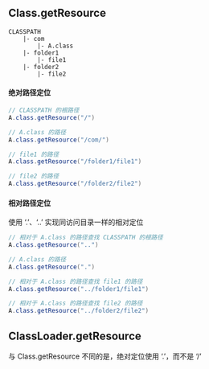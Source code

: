 
## Class.getResource

```
CLASSPATH
    |- com
        |- A.class
    |- folder1
        |- file1
    |- folder2
        |- file2
```

#### 绝对路径定位

```java
// CLASSPATH 的根路径
A.class.getResource("/")

// A.class 的路径
A.class.getResource("/com/")

// file1 的路径
A.class.getResource("/folder1/file1")

// file2 的路径
A.class.getResource("/folder2/file2")
```

#### 相对路径定位

使用 ‘.’、‘..’ 实现同访问目录一样的相对定位

```java
// 相对于 A.class 的路径查找 CLASSPATH 的根路径
A.class.getResource("..")

// A.class 的路径
A.class.getResource(".")

// 相对于 A.class 的路径查找 file1 的路径
A.class.getResource("../folder1/file1")

// 相对于 A.class 的路径查找 file2 的路径
A.class.getResource("../folder2/file2")
```

## ClassLoader.getResource

与 Class.getResource 不同的是，绝对定位使用 ‘.’，而不是 ‘/’
